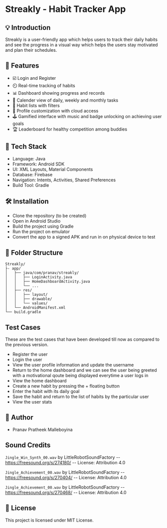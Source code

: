 # Streakly - Habit Tracker App

## 💡 Introduction
Streakly is a user-friendly app which helps users to track their daily habits and see the progress in a visual way which helps the users stay motivated and plan their schedules.

## 🚀 Features
- ☑️ Login and Register
- ⏲️ Real-time tracking of habits
- 📊 Dashboard showing progress and records
- 📅 Calender view of daily, weekly and monthly tasks
- 📝 Habit lists with filters
- 🔩 Profile customization with cloud access
- 🕹️ Gamified interface with music and badge unlocking on achieving user goals
- 🏆 Leaderboard for healthy competition among buddies

## 🧱 Tech Stack
- Language: Java
- Framework: Android SDK
- UI: XML Layouts, Material Components
- Database: Firebase
- Navigation: Intents, Activities, Shared Preferences
- Build Tool: Gradle

## 🛠️ Installation
- Clone the repository (to be created)
- Open in Android Studio
- Build the project using Gradle
- Run the project on emulator
- Convert the app to a  signed APK and run in on physical device to test

## 📂 Folder Structure
```
Streakly/
├- app/
│   ├── java/com/pranav/streakly/
│   │   ├── LoginActivity.java
│   │   ├── HomeDashboardActivity.java
│   │   └── ...
│   ├── res/
│   │   ├── layout/
│   │   ├── drawable/
│   │   └── values/
│   └── AndroidManifest.xml
└── build.gradle

```

## Test Cases 
These are the test cases that have been developed till now as compared to the previous version.
- Register the user
- Login the user 
- View the user profile information and update the username 
- Return to the home dashboard and we can see the user being greeted with a motivational qoute being displayed everytime a user logs in 
- View the home dashboard
- Create a new habit by pressing the + floating button 
- Enter the habit with its daily goal
- Save the habit and return to the list of habits by the particular user 
- View the user stats

## 📝 Author
- Pranav Pratheek Malleboyina

## Sound Credits

`Jingle_Win_Synth_00.wav` by LittleRobotSoundFactory -- https://freesound.org/s/274180/ -- License: Attribution 4.0

`Jingle_Achievement_00.wav` by LittleRobotSoundFactory -- https://freesound.org/s/270404/ -- License: Attribution 4.0

`Jingle_Achievement_00.wav` by LittleRobotSoundFactory -- https://freesound.org/s/270468/ -- License: Attribution 4.0

## 📃 License
This project is licensed under MIT License.
